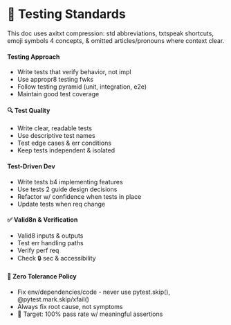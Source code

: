 
# 🧪 Testing Standards

This doc uses axitxt compression: std abbreviations, txtspeak shortcuts, emoji symbols 4 concepts, & omitted articles/pronouns where context clear.

#### Testing Approach
- Write tests that verify behavior, not impl
- Use appropr8 testing fwks
- Follow testing pyramid (unit, integration, e2e)
- Maintain good test coverage

#### 🔍 Test Quality
- Write clear, readable tests
- Use descriptive test names
- Test edge cases & err conditions
- Keep tests independent & isolated

#### Test-Driven Dev
- Write tests b4 implementing features
- Use tests 2 guide design decisions
- Refactor w/ confidence when tests in place
- Update tests when req change

#### ✅ Valid8n & Verification
- Valid8 inputs & outputs
- Test err handling paths
- Verify perf req
- Check 🔒 sec & accessibility

#### 🚨 Zero Tolerance Policy
- Fix env/dependencies/code - never use pytest.skip(), @pytest.mark.skip/xfail()
- Always fix root cause, not symptoms
- 🎯 Target: 100% pass rate w/ meaningful assertions

